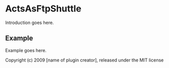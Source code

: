 # ActsAsFtpShuttle

Introduction goes here.


## Example

Example goes here.


Copyright (c) 2009 [name of plugin creator], released under the MIT license
